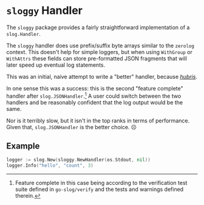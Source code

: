 # `sloggy` Handler

The `sloggy` package provides a fairly straightforward implementation
of a `slog.Handler`.

The `sloggy` handler does use prefix/suffix byte arrays similar to the `zerolog` context.
This doesn't help for simple loggers, but when using `WithGroup` or `WithAttrs`
these fields can store pre-formatted JSON fragments that will later speed up
eventual log statements.

This was an initial, naive attempt to write a "better" handler,
because [*hubris*](https://wiki.c2.com/?LazinessImpatienceHubris).

In one sense this was a success:
this is the second "feature complete" handler after `slog.JSONHandler`.[^1]
A user could switch between the two handlers and be reasonably confident that
the log output would be the same.

Nor is it terribly slow, but it isn't in the top ranks in terms of performance.
Given that, `slog.JSONHandler` is the better choice. :frowning_face:

## Example

```go
logger := slog.New(sloggy.NewHandler(os.Stdout, nil))
logger.Info("hello", "count", 3)
```

[^1]: Feature complete in this case being according to the verification test suite
defined in `go-slog/verify` and the tests and warnings defined therein.
